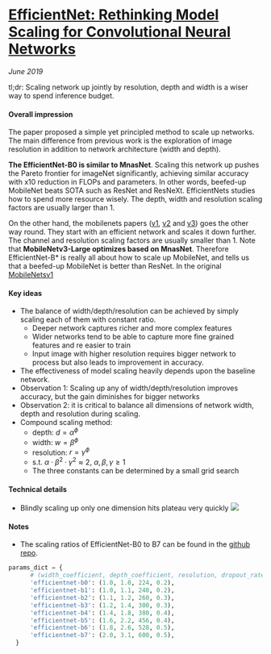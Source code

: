 # [EfficientNet: Rethinking Model Scaling for Convolutional Neural Networks](https://arxiv.org/pdf/1905.11946.pdf)

_June 2019_

tl;dr: Scaling network up jointly by resolution, depth and width is a wiser way to spend inference budget. 

#### Overall impression
The paper proposed a simple yet principled method to scale up networks. The main difference from previous work is the exploration of image resolution in addition to network architecture (width and depth). 

**The EfficientNet-B0 is similar to MnasNet**. Scaling this network up pushes the Pareto frontier for imageNet significantly, achieving similar accuracy with x10 reduction in FLOPs and parameters. In other words, beefed-up MobileNet beats SOTA such as ResNet and ResNeXt. EfficientNets studies how to spend more resource wisely. The depth, width and resolution scaling factors are usually larger than 1. 

On the other hand, the mobilenets papers ([v1](mobilenets_v1.md), [v2](mobilenets_v2.md) and [v3](mobilenets_v3.md)) goes the other way round. They start with an efficient network and scales it down further. The channel and resolution scaling factors are usually smaller than 1. Note that **MobileNetv3-Large optimizes based on MnasNet**. Therefore EfficientNet-B* is really all about how to scale up MobileNet, and tells us that a beefed-up MobileNet is better than ResNet. In the original [MobileNetsv1](mobilenets_v1.md)

#### Key ideas
- The balance of width/depth/resolution can be achieved by simply scaling each of them with constant ratio.
	- Deeper network captures richer and more complex features
	- Wider networks tend to be able to capture more fine grained features and re easier to train
	- Input image with higher resolution requires bigger network to process but also leads to improvement in accuracy.
- The effectiveness of model scaling heavily depends upon the baseline network.
- Observation 1: Scaling up any of width/depth/resolution improves accuracy, but the gain diminishes for bigger networks
- Observation 2: it is critical to balance all dimensions of network width, depth and resolution during scaling.
- Compound scaling method:
	- depth: $d=\alpha^{\phi}$
	- width: $w=\beta^{\phi}$
	- resolution: $r=\gamma^{\phi}$
	- s.t. $\alpha \cdot \beta^2 \cdot \gamma^2 \approx 2$, $\alpha, \beta, \gamma \ge 1$
	- The three constants can be determined by a small grid search

#### Technical details
- Blindly scaling up only one dimension hits plateau very quickly
![](https://www.groundai.com/media/arxiv_projects/551726/x8.png)

#### Notes
- The scaling ratios of EfficientNet-B0 to B7 can be found in the [github repo](https://github.com/tensorflow/tpu/blob/master/models/official/efficientnet/efficientnet_builder.py).

```python
params_dict = {
      # (width_coefficient, depth_coefficient, resolution, dropout_rate)
      'efficientnet-b0': (1.0, 1.0, 224, 0.2),
      'efficientnet-b1': (1.0, 1.1, 240, 0.2),
      'efficientnet-b2': (1.1, 1.2, 260, 0.3),
      'efficientnet-b3': (1.2, 1.4, 300, 0.3),
      'efficientnet-b4': (1.4, 1.8, 380, 0.4),
      'efficientnet-b5': (1.6, 2.2, 456, 0.4),
      'efficientnet-b6': (1.8, 2.6, 528, 0.5),
      'efficientnet-b7': (2.0, 3.1, 600, 0.5),
  }
```
